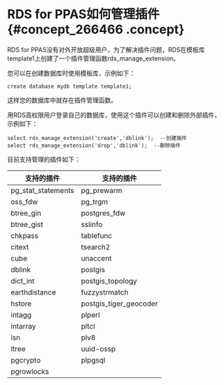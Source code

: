 # RDS for PPAS如何管理插件 {#concept_266466 .concept}

RDS for PPAS没有对外开放超级用户，为了解决插件问题，RDS在模板库template1上创建了一个插件管理函数rds\_manage\_extension。

您可以在创建数据库时使用模板库，示例如下：

``` {#codeblock_xpb_q5l_6hz}
create database mydb template template1;
```

这样您的数据库中就存在插件管理函数。

用RDS高权限用户登录自己的数据库，使用这个插件可以创建和删除外部插件，示例如下：

``` {#codeblock_8yf_xmv_d8j}
select rds_manage_extension('create','dblink');  --创建插件
select rds_manage_extension('drop','dblink');  --删除插件
```

目前支持管理的插件如下：

|支持的插件|支持的插件|
|-----|-----|
|pg\_stat\_statements|pg\_prewarm|
|oss\_fdw|pg\_trgm|
|btree\_gin|postgres\_fdw|
|btree\_gist|sslinfo|
|chkpass|tablefunc|
|citext|tsearch2|
|cube|unaccent|
|dblink|postgis|
|dict\_int|postgis\_topology|
|earthdistance|fuzzystrmatch|
|hstore|postgis\_tiger\_geocoder|
|intagg|plperl|
|intarray|pltcl|
|isn|plv8|
|ltree|uuid-ossp|
|pgcrypto|plpgsql|
|pgrowlocks| |

